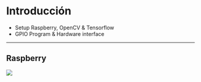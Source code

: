 # Introducción

- Setup Raspberry, OpenCV & Tensorflow
- GPIO Program & Hardware interface

---

## Raspberry

![](resource/rpi-hardware.png)

